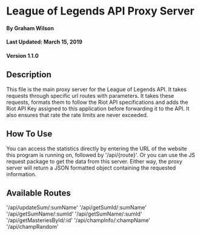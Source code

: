 # League of Legends API Proxy Server
#### By Graham Wilson
#### Last Updated: March 15, 2019
#### Version 1.1.0 

## Description
This file is the main proxy server for the League of
Legends API. It takes requests through specific url
routes with parameters. It takes these requests, formats
them to follow the Riot API specifications and adds the
Riot API Key assigned to this application before
forwarding it to the API. It also ensures that rate the
rate limits are never exceeded.

## How To Use
You can access the statistics directly by entering the
URL of the website this program is running on, followed
by '/api/{route}'. Or you can use the JS request package
to get the data from this server. Either way, the proxy
server will return a JSON formatted object containing
the requested information.

## Available Routes
'/api/updateSum/:sumName'
'/api/getSumId/:sumName'
'/api/getSumName/:sumId'
'/api/getSumName/:sumId'
'/api/getMasteriesById/:id'
'/api/champInfo/:champName'
'/api/champRandom'